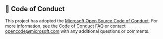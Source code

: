 ## 🧾 Code of Conduct

This project has adopted the [Microsoft Open Source Code of Conduct](https://opensource.microsoft.com/codeofconduct/).
For more information, see the [Code of Conduct FAQ](https://opensource.microsoft.com/codeofconduct/faq/) or contact [opencode@microsoft.com](mailto:opencode@microsoft.com) with any additional questions or comments.
